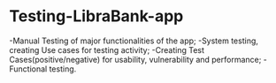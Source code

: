 # Testing-LibraBank-app
-Manual Testing of major functionalities of the app; -System testing, creating Use cases for testing activity; -Creating Test Cases(positive/negative) for usability, vulnerability and performance; -Functional testing.

